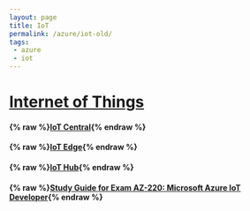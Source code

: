 ```yaml
---
layout: page
title: IoT
permalink: /azure/iot-old/
tags: 
 - azure
 - iot
---
```


# [Internet of Things](https://docs.microsoft.com/en-us/azure/iot-fundamentals/)

#### {% raw %}[IoT Central](iot-central){% endraw %}

#### {% raw %}[IoT Edge](iot-edge){% endraw %}

#### {% raw %}[IoT Hub](iot-hub){% endraw %}

#### {% raw %}[Study Guide for Exam AZ-220: Microsoft Azure IoT Developer](StudyGuide-AZ-220-MicrosoftAzureIoTDeveloper){% endraw %}

